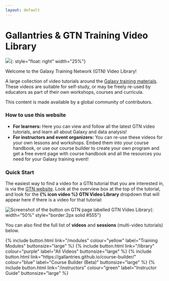 ```yaml
---
layout: default
---
```


# Gallantries & GTN Training Video Library

![]({{site.baseurl}}/{{site.image_dir}}/logos/gtn-videolibrary-logo.png){: style="float: right" width="25%"}

Welcome to the Galaxy Training Network (GTN) Video Library!

A large collection of video tutorials around the [Galaxy training materials](https://training.galaxyproject.org). These videos are suitable for self-study, or may be freely re-used by educators as part of their own workshops, courses and curricula.

This content is made available by a global community of contributors.

### How to use this website

- **For learners:** Here you can view and follow all the latest GTN video tutorials, and learn all about Galaxy and data analysis!
- **For instructors and event organizers:** You can re-use these videos for your own lessons and workshops. Embed them into your course handbook, or use our course builder to create your own program and get a free event page with course handbook and all the resources you need for your Galaxy training event!

### Quick Start

The easiest way to find a video for a GTN tutorial that you are interested in, is via the [GTN website](https://training.galaxyproject.org). Look at the overview box at the top of the tutorial, and look for the  **{% icon video %} GTN Video Library** dropdown that will appear here if there is a video for that tutorial:

![Screenshot of the button on GTN page labelled GTN Video Library]({{site.baseurl}}/assets/images/gtn-videolib-connection.png){: width="50%" style="border:2px solid #555"}

You can also find the full list of **videos** and **sessions** (multi-video tutorials) below.

<div markdown="0">
{% include button.html link="/modules" colour="yellow" label="Training Modules" buttonsize="large" %}
{% include button.html link="/library" colour="purple" label="All Videos" buttonsize="large" %}
{% include button.html link="https://gallantries.github.io/course-builder/" colour="blue" label="Course Builder (Beta)" buttonsize="large" %}
{% include button.html link="/instructors" colour="green" label="Instructor Guide" buttonsize="large" %}
</div>




